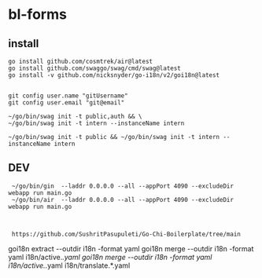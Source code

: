 # bl-forms

## install

    go install github.com/cosmtrek/air@latest
    go install github.com/swaggo/swag/cmd/swag@latest
    go install -v github.com/nicksnyder/go-i18n/v2/goi18n@latest


    git config user.name "gitUsername"
    git config user.email "git@email"

    ~/go/bin/swag init -t public,auth && \
    ~/go/bin/swag init -t intern --instanceName intern 

    ~/go/bin/swag init -t public && ~/go/bin/swag init -t intern --instanceName intern 

## DEV

     ~/go/bin/gin  --laddr 0.0.0.0 --all --appPort 4090 --excludeDir webapp run main.go     
     ~/go/bin/air  --laddr 0.0.0.0 --all --appPort 4090 --excludeDir webapp run main.go



     https://github.com/SushritPasupuleti/Go-Chi-Boilerplate/tree/main


goi18n extract --outdir i18n -format yaml 
goi18n merge  --outdir i18n  -format yaml i18n/active.*.yaml 
goi18n merge  --outdir i18n  -format yaml i18n/active.*.yaml i18n/translate.*.yaml 
